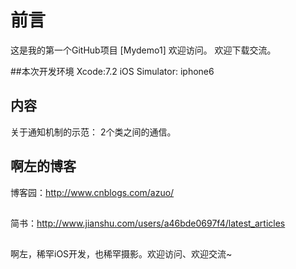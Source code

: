 # 前言

这是我的第一个GitHub项目 [Mydemo1]
欢迎访问。
欢迎下载交流。 

##本次开发环境
Xcode:7.2 
iOS Simulator: iphone6

## 内容

关于通知机制的示范：
2个类之间的通信。

## 啊左的博客

博客园：http://www.cnblogs.com/azuo/
##
简书：http://www.jianshu.com/users/a46bde0697f4/latest_articles
##
啊左，稀罕iOS开发，也稀罕摄影。欢迎访问、欢迎交流~
